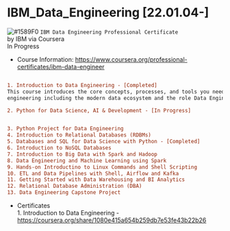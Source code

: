 # IBM_Data_Engineering [22.01.04-]
![#1589F0](https://via.placeholder.com/15/1589F0/000000?text=+) `IBM Data Engineering Professional Certificate`
<br />by IBM via Coursera
<br />In Progress

- Course Information: https://www.coursera.org/professional-certificates/ibm-data-engineer

```diff

1. Introduction to Data Engineering - [Completed]
This course introduces the core concepts, processes, and tools you need to know in order to get a foundational knowledge of data 
engineering including the modern data ecosystem and the role Data Engineers, Data Scientists, and Data Analysts play in the ecosystem. 

2. Python for Data Science, AI & Development - [In Progress]


3. Python Project for Data Engineering
4. Introduction to Relational Databases (RDBMs)
5. Databases and SQL for Data Science with Python - [Completed]
6. Introduction to NoSQL Databases
7. Introduction to Big Data with Spark and Hadoop
8. Data Engineering and Machine Learning using Spark
9. Hands-on Introductino to Linux Commands and Shell Scripting
10. ETL and Data Pipelines with Shell, Airflow and Kafka
11. Getting Started with Data Warehousing and BI Analytics
12. Relational Database Administration (DBA)
13. Data Engineering Capstone Project
```

- Certificates
<br /> 1. Introduction to Data Engineering - https://coursera.org/share/1080e415a654b259db7e53fe43b22b26
